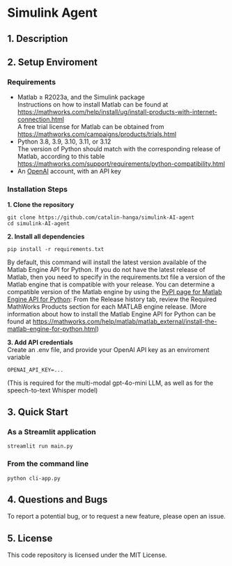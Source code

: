 # Simulink Agent

## 1. Description

## 2. Setup Enviroment

### Requirements

- Matlab ≥ R2023a, and the Simulink package <br>
  Instructions on how to install Matlab can be found at https://mathworks.com/help/install/ug/install-products-with-internet-connection.html <br>
  A free trial license for Matlab can be obtained from https://mathworks.com/campaigns/products/trials.html
- Python 3.8, 3.9, 3.10, 3.11, or 3.12 <br>
  The version of Python should match with the corresponding release of Matlab, according to this table https://mathworks.com/support/requirements/python-compatibility.html
- An [OpenAI](https://auth.openai.com/create-account) account, with an API key

### Installation Steps
**1. Clone the repository**
```
git clone https://github.com/catalin-hanga/simulink-AI-agent
cd simulink-AI-agent
```
**2. Install all dependencies**
```
pip install -r requirements.txt
```
By default, this command will install the latest version available of the Matlab Engine API for Python. If you do not have the latest release of Matlab, then you need to specify in the requirements.txt file a version of the Matlab engine that is compatible with your release. You can determine a compatible version of the Matlab engine by using the [PyPI page for Matlab Engine API for Python](https://pypi.org/project/matlabengine): From the Release history tab, review the Required MathWorks Products section for each MATLAB engine release. (More information about how to install the Matlab Engine API for Python can be found at https://mathworks.com/help/matlab/matlab_external/install-the-matlab-engine-for-python.html)

**3. Add API credentials** <br>
Create an .env file, and provide your OpenAI API key as an enviroment variable
```
OPENAI_API_KEY=...
```
(This is required for the multi-modal gpt-4o-mini LLM, as well as for the speech-to-text Whisper model)

## 3. Quick Start

### As a Streamlit application
```
streamlit run main.py
```

### From the command line
```
python cli-app.py
```

## 4. Questions and Bugs
To report a potential bug, or to request a new feature, please open an issue.

## 5. License 
This code repository is licensed under the MIT License.
